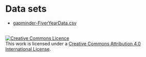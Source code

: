 # Data sets

* [gapminder-FiverYearData.csv](https://raw.githubusercontent.com/resbaz/r-novice-gapminder-files/master/data/gapminder-FiveYearData.csv) 

<br>
<a rel="license" href="http://creativecommons.org/licenses/by/4.0/">
<img alt="Creative Commons Licence" style="border-width:0" src="https://i.creativecommons.org/l/by/4.0/88x31.png" />
</a><br />
This work is licensed under a <a rel="license" href="http://creativecommons.org/licenses/by/4.0/">
Creative Commons Attribution 4.0 International License</a>.

